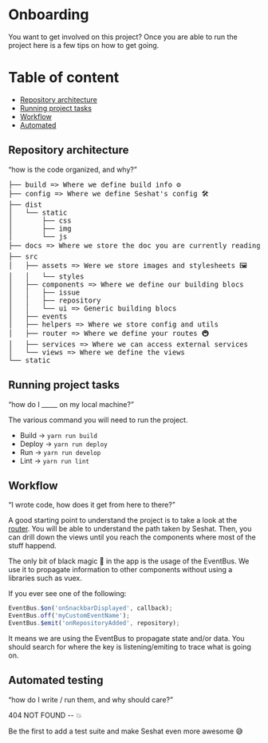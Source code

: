 # Onboarding

You want to get involved on this project?
Once you are able to run the project here is a few tips on how to get going.

# Table of content

- [Repository architecture](#repository-architecture)
- [Running project tasks](#running-project-tasks)
- [Workflow](#workflow)
- [Automated](#automated)

## Repository architecture
“how is the code organized, and why?”

<pre>
├── build => Where we define build info ⚙️
├── config => Where we define Seshat's config 🛠
├── dist
│   └── static
│       ├── css
│       ├── img
│       └── js
├── docs => Where we store the doc you are currently reading 📚
├── src
│   ├── assets => Were we store images and stylesheets 🖼
│   │   └── styles
│   ├── components => Where we define our building blocs
│   │   ├── issue
│   │   ├── repository
│   │   └── ui => Generic building blocs
│   ├── events
│   ├── helpers => Where we store config and utils
│   ├── router => Where we define your routes 🚇
│   ├── services => Where we can access external services
│   └── views => Where we define the views
└── static
</pre>

## Running project tasks
“how do I _____ on my local machine?”

The various command you will need to run the project.

- Build -> `yarn run build`
- Deploy -> `yarn run deploy`
- Run -> `yarn run develop`
- Lint -> `yarn run lint`

## Workflow
“I wrote code, how does it get from here to there?”

A good starting point to understand the project is to take a look at the [router](src/router.index.js). You will be able to understand the path taken by Seshat. Then, you can drill down the views until you reach the components where most of the stuff happend.

The only bit of black magic 🎩 in the app is the usage of the EventBus. We use it to propagate information to other components without using a libraries such as vuex.

If you ever see one of the following:

```javascript
EventBus.$on('onSnackbarDisplayed', callback);
EventBus.off('myCustomEventName');
EventBus.$emit('onRepositoryAdded', repository);
```

It means we are using the EventBus to propagate state and/or data. You should search for where the key is listening/emiting to trace what is going on.

## Automated testing
“how do I write / run them, and why should care?”

404 NOT FOUND -- 💥

Be the first to add a test suite and make Seshat even more awesome 😅
